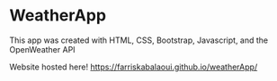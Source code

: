 # WeatherApp
 This app was created with HTML, CSS, Bootstrap, Javascript, and the OpenWeather API
 
 Website hosted here!
 https://farriskabalaoui.github.io/weatherApp/
